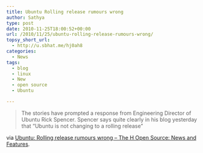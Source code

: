 ```yaml
---
title: Ubuntu Rolling release rumours wrong
author: Sathya
type: post
date: 2010-11-25T18:00:52+00:00
url: /2010/11/25/ubuntu-rolling-release-rumours-wrong/
topsy_short_url:
  - http://u.sbhat.me/hj0ah8
categories:
  - News
tags:
  - blog
  - linux
  - New
  - open source
  - Ubuntu

---
```

> The stories have prompted a response from Engineering Director of Ubuntu Rick Spencer. Spencer says quite clearly in his blog yesterday that &#8220;Ubuntu is not changing to a rolling release&#8221;

via [Ubuntu: Rolling release rumours wrong &#8211; The H Open Source: News and Features][1].

 [1]: http://www.h-online.com/open/news/item/Ubuntu-Rolling-release-rumours-wrong-1142040.html